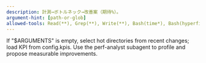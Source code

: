 ```yaml
---
description: 計測→ボトルネック→改善案（期待%）。
argument-hint: [path-or-glob]
allowed-tools: Read(**), Grep(**), Write(**), Bash(time*), Bash(hyperfine:*), Bash(node:*), Bash(python*), Bash(go*)
---
```

If "$ARGUMENTS" is empty, select hot directories from recent changes; load KPI from config.kpis.
Use the perf-analyst subagent to profile and propose measurable improvements.